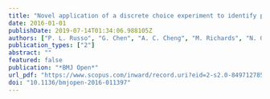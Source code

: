 ```yaml
---
title: "Novel application of a discrete choice experiment to identify preferences for a national healthcare-associated infection surveillance programme: A cross-sectional study"
date: 2016-01-01
publishDate: 2019-07-14T01:34:06.988105Z
authors: ["P. L. Russo", "G. Chen", "A. C. Cheng", "M. Richards", "N. Graves", "J. Ratcliffe", "L. Hall"]
publication_types: ["2"]
abstract: ""
featured: false
publication: "*BMJ Open*"
url_pdf: "https://www.scopus.com/inward/record.uri?eid=2-s2.0-84971278505&doi=10.1136%2fbmjopen-2016-011397&partnerID=40&md5=13f52366e0f9486d050bafffb31ed50c http://bmjopen.bmj.com/content/6/5/e011397.full.pdf"
doi: "10.1136/bmjopen-2016-011397"
---
```


